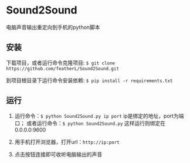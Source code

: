 # Sound2Sound
电脑声音输出重定向到手机的python脚本

## 安装

下载项目，或者运行命令克隆项目: `$ git clone https://github.com/featherL/Sound2Sound.git`

到项目根目录下运行命令安装依赖: `$ pip install -r requirements.txt`


## 运行

1. 运行命令：`$ python Sound2Sound.py ip port` ip是绑定的地址，port为端口； 或者运行命令：`$ python Sound2Sound.py` 这样运行则绑定在0.0.0.0:9600

2. 用手机打开浏览器，打开url：`http://ip:port` 

3. 点击按钮连接即可收听电脑输出的声音


